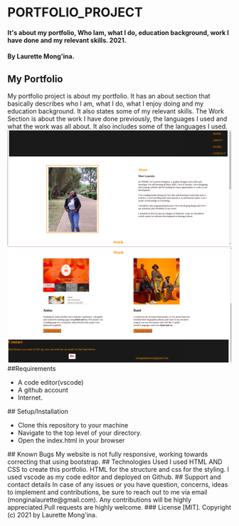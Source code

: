 # PORTFOLIO_PROJECT
#### It's about my portfolio, Who Iam, what I do, education background, work I have done and my relevant skills. 2021.
#### By Laurette Mong'ina.
## My Portfolio
My portfolio project is about my portfolio. It has an about section that basically describes who I am, what I do, what I enjoy doing and my education background. It also states some of my relevant skills.
The Work Section is about the work I have done previously, the languages I used and what the work was all about. It also includes some of the languages I used.
<img src="image_two.png" alt="Getting Started">
<img src="image.png" alt="Getting Started">
##Requirements
<ul>
<li>A code editor(vscode)</li>
<li>A github account</li>
<li>Internet.</li>
</ul>
## Setup/Installation
<ul>
<li>Clone this repository to your machine</li>
<li>Navigate to the top level of your directory.</li>
<li>Open the index.html in your browser</li>
</ul>
## Known Bugs
My website is not fully responsive, working towards correcting that using bootstrap.
## Technologies Used
I used HTML AND CSS to create this portfolio. HTML for the structure and css for the styling. I used vscode as my code editor and deployed on Github.
## Support and contact details
In case of any issues or you have question, concerns, ideas to implement and contributions, be sure to reach out to me via email (monginalaurette@gmail.com). Any contributions will be highly appreciated.Pull requests are highly welcome.
### License
[MIT].
Copyright (c) 2021 by Laurette Mong'ina.